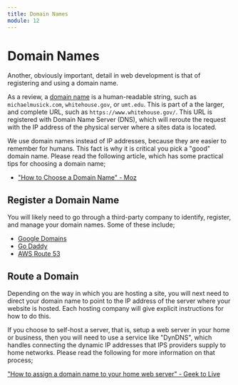 ```yaml
---
title: Domain Names
module: 12
---
```


# Domain Names

Another, obviously important, detail in web development is that of registering and using a domain name.

As a review, a [domain name](https://www.lifewire.com/what-is-a-domain-name-2483189) is a human-readable string, such as `michaelmusick.com`, `whitehouse.gov`, or `umt.edu`. This is part of a the larger, and complete URL, such as `https://www.whitehouse.gov/`. This URL is registered with Domain Name Server (DNS), which will reroute the request with the IP address of the physical server where a sites data is located.

We use domain names instead of IP addresses, because they are easier to remember for humans. This fact is why it is critical you pick a "good" domain name. Please read the following article, which has some practical tips for choosing a domain name;

- ["How to Choose a Domain Name" - Moz](https://moz.com/blog/how-to-choose-a-domain-name-whiteboard-friday)


## Register a Domain Name

You will likely need to go through a third-party company to identify, register, and manage your domain names. Some of these include;

- [Google Domains](https://domains.google/)
- [Go Daddy](https://www.godaddy.com)
- [AWS Route 53](http://docs.aws.amazon.com/Route53/latest/DeveloperGuide/registrar.html)

## Route a Domain

Depending on the way in which you are hosting a site, you will next need to direct your domain name to point to the IP address of the server where your website is hosted. Each hosting company will give explicit instructions for how to do this.

If you choose to self-host a server, that is, setup a web server in your home or business, then you will need to use a service like "DynDNS", which handles connecting the dynamic IP addresses that IPS providers supply to home networks. Please read the following for more information on that process;

["How to assign a domain name to your home web server" - Geek to Live](http://lifehacker.com/124804/geek-to-live--how-to-assign-a-domain-name-to-your-home-web-server)
